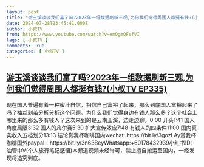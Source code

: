 ```yaml
---
layout: post
title: "游玉溪谈谈我们富了吗?2023年一组数据刷新三观,为何我们觉得周围人都挺有钱?(小叔TV EP335)"
date: 2024-07-28T23:45:41.000Z
author: 小叔TV
from: https://www.youtube.com/watch?v=emQgmOFefVI
tags: [ 小叔TV ]
comments: True
categories: [ 小叔TV ]
---
```

<!--1722210341000-->
[游玉溪谈谈我们富了吗?2023年一组数据刷新三观,为何我们觉得周围人都挺有钱?(小叔TV EP335)](https://www.youtube.com/watch?v=emQgmOFefVI)
------

<div>
现在国人普遍有着一种蜜汁自信，相信自己富裕了起来，那么到底国人富裕起来了吗？抽丝剥茧分析分析这个问题。为什么我们觉得身边有钱人那么多？这个社会上哪里来的那么多有钱人？这次来到的是云南玉溪，边走边聊。0:00 开头1:41 国人角度局限3:32 国人的凡尔赛5:30 扩大宣传效应7:48 有钱人的四条件11:00 国内真实收入五档划分13:13 结论赏我杯咖啡国内wechat: https://bit.ly/3gozLAy赏我杯咖啡国外paypal：https://bit.ly/3n63BeyWhatsapp:+60178432939小红书ID: 油管中V(个人旅行笔记感悟)本频道视频未经许可，禁止擅自搬运至国内，一经发现将追究到底。
</div>

